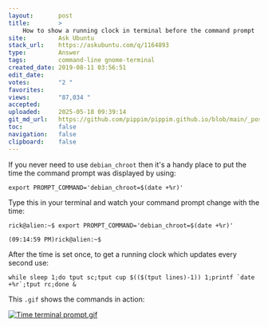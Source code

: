 ```yaml
---
layout:       post
title:        >
    How to show a running clock in terminal before the command prompt
site:         Ask Ubuntu
stack_url:    https://askubuntu.com/q/1164893
type:         Answer
tags:         command-line gnome-terminal
created_date: 2019-08-11 03:56:51
edit_date:    
votes:        "2 "
favorites:    
views:        "87,034 "
accepted:     
uploaded:     2025-05-18 09:39:14
git_md_url:   https://github.com/pippim/pippim.github.io/blob/main/_posts/2019/2019-08-11-How-to-show-a-running-clock-in-terminal-before-the-command-prompt.md
toc:          false
navigation:   false
clipboard:    false
---
```


If you never need to use `debian_chroot` then it's a handy place to put the time the command prompt was displayed by using:

``` 
export PROMPT_COMMAND='debian_chroot=$(date +%r)'
```

Type this in your terminal and watch your command prompt change with the time:

``` 
rick@alien:~$ export PROMPT_COMMAND='debian_chroot=$(date +%r)'

(09:14:59 PM)rick@alien:~$ 
```

After the time is set once, to get a running clock which updates every second use:

``` 
while sleep 1;do tput sc;tput cup $(($(tput lines)-1)) 1;printf `date +%r`;tput rc;done &
```

This `.gif` shows the commands in action:

[![Time terminal prompt.gif][1]][1]


  [1]: https://pippim.github.io/assets/img/posts/2019/QuLC2.gif
